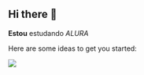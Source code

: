 ## Hi there 👋

**Estou** estudando _ALURA_


Here are some ideas to get you started:

![](https://media1.tenor.com/m/4Ap7UngXplUAAAAC/guts-sad.gif)
